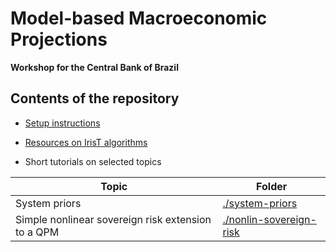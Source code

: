 # Model-based Macroeconomic Projections

__Workshop for the Central Bank of Brazil__


## Contents of the repository

* [Setup instructions](setup.md)

* [Resources on IrisT algorithms](./algorithms)

* Short tutorials on selected topics

| Topic | Folder |
|---|---|
| System priors | [./system-priors](./system-priors) |
| Simple nonlinear sovereign risk extension to a QPM | [./nonlin-sovereign-risk](./nonlin-sovereign-risk) | 

